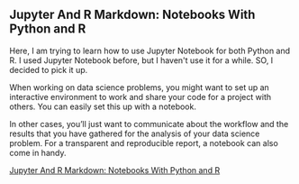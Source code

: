 ## Jupyter And R Markdown: Notebooks With Python and R

Here, I am trying to learn how to use Jupyter Notebook for both Python and R. I used Jupyter Notebook before, but I haven't use it for a while. SO, I decided to pick it up.


When working on data science problems, you might want to set up an interactive environment to work and share your code for a project with others. You can easily set this up with a notebook. 

In other cases, you’ll just want to communicate about the workflow and the results that you have gathered for the analysis of your data science problem. For a transparent and reproducible report, a notebook can also come in handy.


[Jupyter And R Markdown: Notebooks With Python and R](https://www.datacamp.com/community/blog/jupyter-notebook-r?utm_source=adwords_ppc&utm_campaignid=1565261270&utm_adgroupid=67750485268&utm_device=c&utm_keyword=&utm_matchtype=b&utm_network=g&utm_adpostion=1t1&utm_creative=295208661496&utm_targetid=aud-748597547652:dsa-473406574235&utm_loc_interest_ms=&utm_loc_physical_ms=9005431&gclid=CjwKCAjwyqTqBRAyEiwA8K_4O0cgxKFpSEzSVE7JOhRO_CvTmGYcOd5PizAlSPGsTIeolcNc0Dh_hhoCjVYQAvD_BwER)
